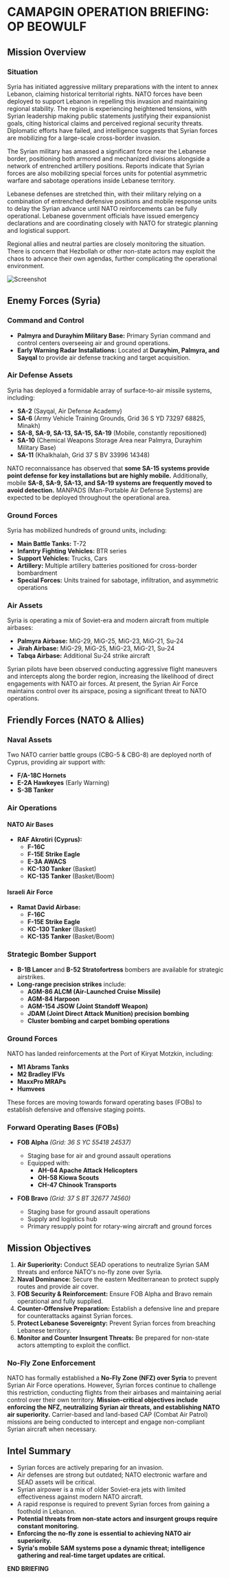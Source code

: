 # CAMAPGIN OPERATION BRIEFING: OP BEOWULF

## **Mission Overview**

### **Situation**
Syria has initiated aggressive military preparations with the intent to annex Lebanon, claiming historical territorial rights. NATO forces have been deployed to support Lebanon in repelling this invasion and maintaining regional stability. The region is experiencing heightened tensions, with Syrian leadership making public statements justifying their expansionist goals, citing historical claims and perceived regional security threats. Diplomatic efforts have failed, and intelligence suggests that Syrian forces are mobilizing for a large-scale cross-border invasion.

The Syrian military has amassed a significant force near the Lebanese border, positioning both armored and mechanized divisions alongside a network of entrenched artillery positions. Reports indicate that Syrian forces are also mobilizing special forces units for potential asymmetric warfare and sabotage operations inside Lebanese territory.

Lebanese defenses are stretched thin, with their military relying on a combination of entrenched defensive positions and mobile response units to delay the Syrian advance until NATO reinforcements can be fully operational. Lebanese government officials have issued emergency declarations and are coordinating closely with NATO for strategic planning and logistical support.

Regional allies and neutral parties are closely monitoring the situation. There is concern that Hezbollah or other non-state actors may exploit the chaos to advance their own agendas, further complicating the operational environment.

![Screenshot](https://github.com/hitchc8ck/dcs/blob/main/missions/campaigns/syria/op_beowulf/mission%20data/images/op_overview.png)

## **Enemy Forces (Syria)**

### **Command and Control**
- **Palmyra and Durayhim Military Base:** Primary Syrian command and control centers overseeing air and ground operations.
- **Early Warning Radar Installations:** Located at **Durayhim, Palmyra, and Sayqal** to provide air defense tracking and target acquisition.

### **Air Defense Assets**
Syria has deployed a formidable array of surface-to-air missile systems, including:
- **SA-2** (Sayqal, Air Defense Academy)
- **SA-6** (Army Vehicle Training Grounds, Grid 36 S YD 73297 68825, Minakh)
- **SA-8, SA-9, SA-13, SA-15, SA-19** (Mobile, constantly repositioned)
- **SA-10** (Chemical Weapons Storage Area near Palmyra, Durayhim Military Base)
- **SA-11** (Khalkhalah, Grid 37 S BV 33996 14348)

NATO reconnaissance has observed that **some SA-15 systems provide point defense for key installations but are highly mobile.** Additionally, mobile **SA-8, SA-9, SA-13, and SA-19 systems are frequently moved to avoid detection.** MANPADS (Man-Portable Air Defense Systems) are expected to be deployed throughout the operational area.

### **Ground Forces**
Syria has mobilized hundreds of ground units, including:
- **Main Battle Tanks:** T-72
- **Infantry Fighting Vehicles:** BTR series
- **Support Vehicles:** Trucks, Cars
- **Artillery:** Multiple artillery batteries positioned for cross-border bombardment
- **Special Forces:** Units trained for sabotage, infiltration, and asymmetric operations

### **Air Assets**
Syria is operating a mix of Soviet-era and modern aircraft from multiple airbases:
- **Palmyra Airbase:** MiG-29, MiG-25, MiG-23, MiG-21, Su-24
- **Jirah Airbase:** MiG-29, MiG-25, MiG-23, MiG-21, Su-24
- **Tabqa Airbase:** Additional Su-24 strike aircraft

Syrian pilots have been observed conducting aggressive flight maneuvers and intercepts along the border region, increasing the likelihood of direct engagements with NATO air forces. At present, the Syrian Air Force maintains control over its airspace, posing a significant threat to NATO operations.

## **Friendly Forces (NATO & Allies)**

### **Naval Assets**
Two NATO carrier battle groups (CBG-5 & CBG-8) are deployed north of Cyprus, providing air support with:
- **F/A-18C Hornets**
- **E-2A Hawkeyes** (Early Warning)
- **S-3B Tanker**

### **Air Operations**
#### **NATO Air Bases**
- **RAF Akrotiri (Cyprus):**
  - **F-16C**
  - **F-15E Strike Eagle**
  - **E-3A AWACS**
  - **KC-130 Tanker** (Basket)
  - **KC-135 Tanker** (Basket/Boom)

#### **Israeli Air Force**
- **Ramat David Airbase:**
  - **F-16C**
  - **F-15E Strike Eagle**
  - **KC-130 Tanker** (Basket)
  - **KC-135 Tanker** (Basket/Boom)

### **Strategic Bomber Support**
- **B-1B Lancer** and **B-52 Stratofortress** bombers are available for strategic airstrikes.
- **Long-range precision strikes** include:
  - **AGM-86 ALCM (Air-Launched Cruise Missile)**
  - **AGM-84 Harpoon**
  - **AGM-154 JSOW (Joint Standoff Weapon)**
  - **JDAM (Joint Direct Attack Munition) precision bombing**
  - **Cluster bombing and carpet bombing operations**

### **Ground Forces**
NATO has landed reinforcements at the Port of Kiryat Motzkin, including:
- **M1 Abrams Tanks**
- **M2 Bradley IFVs**
- **MaxxPro MRAPs**
- **Humvees**

These forces are moving towards forward operating bases (FOBs) to establish defensive and offensive staging points.

### **Forward Operating Bases (FOBs)**
- **FOB Alpha** *(Grid: 36 S YC 55418 24537)*
  - Staging base for air and ground assault operations
  - Equipped with:
    - **AH-64 Apache Attack Helicopters**
    - **OH-58 Kiowa Scouts**
    - **CH-47 Chinook Transports**

- **FOB Bravo** *(Grid: 37 S BT 32677 74560)*
  - Staging base for ground assault operations
  - Supply and logistics hub
  - Primary resupply point for rotary-wing aircraft and ground forces

## **Mission Objectives**
1. **Air Superiority:** Conduct SEAD operations to neutralize Syrian SAM threats and enforce NATO's no-fly zone over Syria.
2. **Naval Dominance:** Secure the eastern Mediterranean to protect supply routes and provide air cover.
3. **FOB Security & Reinforcement:** Ensure FOB Alpha and Bravo remain operational and fully supplied.
4. **Counter-Offensive Preparation:** Establish a defensive line and prepare for counterattacks against Syrian forces.
5. **Protect Lebanese Sovereignty:** Prevent Syrian forces from breaching Lebanese territory.
6. **Monitor and Counter Insurgent Threats:** Be prepared for non-state actors attempting to exploit the conflict.

### **No-Fly Zone Enforcement**
NATO has formally established a **No-Fly Zone (NFZ) over Syria** to prevent Syrian Air Force operations. However, Syrian forces continue to challenge this restriction, conducting flights from their airbases and maintaining aerial control over their own territory. **Mission-critical objectives include enforcing the NFZ, neutralizing Syrian air threats, and establishing NATO air superiority.** Carrier-based and land-based CAP (Combat Air Patrol) missions are being conducted to intercept and engage non-compliant Syrian aircraft when necessary.

## **Intel Summary**
- Syrian forces are actively preparing for an invasion.
- Air defenses are strong but outdated; NATO electronic warfare and SEAD assets will be critical.
- Syrian airpower is a mix of older Soviet-era jets with limited effectiveness against modern NATO aircraft.
- A rapid response is required to prevent Syrian forces from gaining a foothold in Lebanon.
- **Potential threats from non-state actors and insurgent groups require constant monitoring.**
- **Enforcing the no-fly zone is essential to achieving NATO air superiority.**
- **Syria's mobile SAM systems pose a dynamic threat; intelligence gathering and real-time target updates are critical.**

**END BRIEFING**